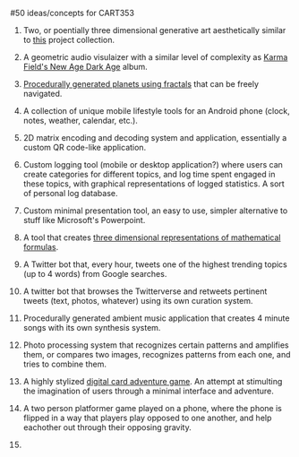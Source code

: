 #50 ideas/concepts for CART353

1. Two, or poentially three dimensional generative art aesthetically similar to [this](https://www.flickr.com/photos/solaas/albums/72157613484932009) project collection.

2. A geometric audio visulaizer with a similar level of complexity as [Karma Field's New Age Dark Age](https://www.youtube.com/watch?v=Q64xPR6Y5ZI) album.

3. [Procedurally generated planets using fractals](http://wiki.xxiivv.com/serventines) that can be freely navigated.

4. A collection of unique mobile lifestyle tools for an Android phone (clock, notes, weather, calendar, etc.).

5. 2D matrix encoding and decoding system and application, essentially a custom QR code-like application.

6. Custom logging tool (mobile or desktop application?) where users can create categories for different topics, and log time spent engaged in these topics, with graphical representations of logged statistics. A sort of personal log database.

7. Custom minimal presentation tool, an easy to use, simpler alternative to stuff like Microsoft's Powerpoint.

8. A tool that creates [three dimensional representations of mathematical formulas](https://www.behance.net/gallery/7618879/MathRules-Strange-Attractors).

9. A Twitter bot that, every hour, tweets one of the highest trending topics (up to 4 words) from Google searches.

10. A twitter bot that browses the Twitterverse and retweets pertinent tweets (text, photos, whatever) using its own curation system.

11. Procedurally generated ambient music application that creates 4 minute songs with its own synthesis system.

12. Photo processing system that recognizes certain patterns and amplifies them, or compares two images, recognizes patterns from each one, and tries to combine them.

13. A highly stylized [digital card adventure game](https://www.youtube.com/watch?v=GNoZrr56GqA). An attempt at stimulting the imagination of users through a minimal interface and adventure.

14. A two person platformer game played on a phone, where the phone is flipped in a way that players play opposed to one another, and help eachother out through their opposing gravity.

15. 